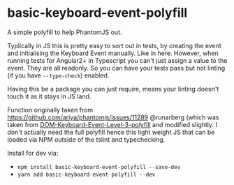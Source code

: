 # basic-keyboard-event-polyfill

A simple polyfill to help PhantomJS out.

Typlically in JS this is pretty easy to sort out in tests, by creating the event
and initialising the Keyboard Event manually. Like in here. However, when running
tests for Angular2+ in Typescript you can't just assign a value to the event.
They are all readonly. So you can have your tests pass but not linting (if you
have `--type-check`) enabled.

Having this be a package you can just require, means your linting doesn't touch it
as it stays in JS land.

Function originally taken from https://github.com/ariya/phantomjs/issues/11289
@runarberg (which was taken from [DOM-Keyboard-Event-Level-3-polyfill](https://github.com/termi/DOM-Keyboard-Event-Level-3-polyfill/blob/0.4/DOMEventsLevel3.shim.js)
and modified slightly. I don't actually need the full polyfill hence  this light weight JS that can be loaded via NPM outside
of the tslint and typechecking.

Install for dev via:

- `npm install basic-keyboard-event-polyfill --save-dev`
- `yarn add basic-keyboard-event-polyfill --dev`

